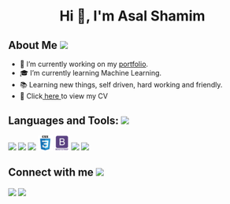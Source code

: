 <h1 align="center">Hi 🙋, I'm Asal Shamim  </h1>

<h2> About Me <img src = "https://media0.giphy.com/media/KDDpcKigbfFpnejZs6/giphy.gif?cid=ecf05e47oy6f4zjs8g1qoiystc56cu7r9tb8a1fe76e05oty&rid=giphy.gif" width = 100px></h2>


- 🔭 I’m currently working on my <a href="#" target="_blank">portfolio</a>. 
- 🎓 I’m currently learning Machine Learning.
- 📚 Learning new things, self driven, hard working and friendly.
- 📝 Click<a href="" target="_blank"> here </a> to view my CV

<h2> Languages and Tools: <img src = "https://media2.giphy.com/media/QssGEmpkyEOhBCb7e1/giphy.gif?cid=ecf05e47a0n3gi1bfqntqmob8g9aid1oyj2wr3ds3mg700bl&rid=giphy.gif" width = "32px"> </h2>
<p align="left"> 
 
 <code><img height="30" src="https://img.icons8.com/color/2x/visual-studio-code-2019.png"></code>
  <code><img height="30" src="https://img.icons8.com/color/72/figma.png"></code>
    <code><img height="30" src="https://img.icons8.com/color/72/html-5--v1.png"></code>
      <code><img height="30" src="https://raw.githubusercontent.com/devicons/devicon/master/icons/css3/css3-original-wordmark.svg"></code>
        <code><img height="30" src="https://raw.githubusercontent.com/devicons/devicon/master/icons/bootstrap/bootstrap-plain-wordmark.svg"></code>
          <code><img height="30" src="https://img.icons8.com/color/72/python.png"></code>
            <code><img height="30" src="https://img.icons8.com/color/72/javascript.png"></code>
  

    
    
    
 
    
 
  
 
 <h2> Connect with me <img src='https://raw.githubusercontent.com/ShahriarShafin/ShahriarShafin/main/Assets/handshake.gif' width="100px"> </h2>
 <a href = 'https://www.linkedin.com/in/asal-shamim-6a19891b6/'> <img width = '32px' align= 'center' src="https://img.icons8.com/ios-filled/72/linkedin.png"/></a> 
 <a href = 'https://github.com/asalshamim'> <img width = '32px' align= 'center' src="https://img.icons8.com/dusk/2x/github.png"/></a> 


